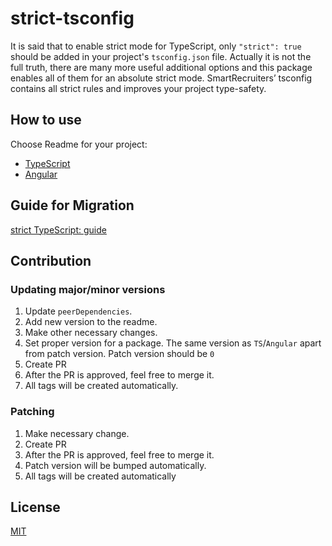 # strict-tsconfig
It is said that to enable strict mode for TypeScript, only `"strict": true` should be added in your project's `tsconfig.json` file. Actually it is not the full truth, there are many more useful additional options and this package enables all of them for an absolute strict mode. SmartRecruiters’ tsconfig contains all strict rules and improves your project type-safety.

## How to use

Choose Readme for your project:

- [TypeScript](packages/strict/README.md)
- [Angular](packages/angular-strict/README.md)

## Guide for Migration
[strict TypeScript: guide](https://docs.google.com/document/d/1mHXk3GMv54rUilGApKXQblyJGMZ9MGNvYUlK3YvuNsw/edit?usp=sharing)

## Contribution

### Updating major/minor versions
1. Update `peerDependencies`.
1. Add new version to the readme.
1. Make other necessary changes.
1. Set proper version for a package. The same version as `TS`/`Angular` apart from patch version. Patch version should be `0`
1. Create PR
1. After the PR is approved, feel free to merge it.
1. All tags will be created automatically.

### Patching
1. Make necessary change.
1. Create PR
1. After the PR is approved, feel free to merge it.
1. Patch version will be bumped automatically.
1. All tags will be created automatically

## License

[MIT](LICENSE)
